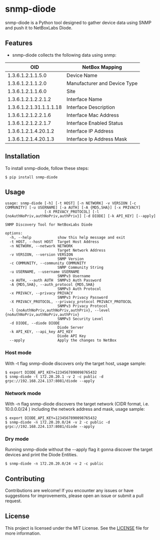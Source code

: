 # snmp-diode

snmp-diode is a Python tool designed to gather device data using SNMP  and push it to NetBoxLabs Diode. 

## Features

- snmp-diode collects the following data using snmp:

| OID | NetBox Mapping |
| --- | ---- |
| 1.3.6.1.2.1.1.5.0 | Device Name |
| 1.3.6.1.2.1.1.2.0 | Manufacturer and Device Type |
| 1.3.6.1.2.1.1.6.0 | Site |
| 1.3.6.1.2.1.2.2.1.2 | Interface Name |
| 1.3.6.1.2.1.31.1.1.1.18 | Interface Description |
| 1.3.6.1.2.1.2.2.1.6 | Interface Mac Address |
| 1.3.6.1.2.1.2.2.1.7 | Interface Enabled Status |
| 1.3.6.1.2.1.4.20.1.2 | Interface IP Address |
| 1.3.6.1.2.1.4.20.1.3 | Interface Ip Address Mask |

## Installation

To install snmp-diode, follow these steps:

`$ pip install snmp-diode`

## Usage


```shell
usage: snmp-diode [-h] [-t HOST] [-n NETWORK] -v VERSION [-c COMMUNITY] [-u USERNAME] [-a AUTH] [-A {MD5,SHA}] [-x PRIVACY]
                  [-X PRIVACY_PROTOCOL] [-l {noAuthNoPriv,authNoPriv,authPriv}] [-d DIODE] [-k API_KEY] [--apply]

SNMP Discovery Tool for NetBoxLabs Diode

options:
  -h, --help            show this help message and exit
  -t HOST, --host HOST  Target Host Address
  -n NETWORK, --network NETWORK
                        Target Network Address
  -v VERSION, --version VERSION
                        SNMP Version
  -c COMMUNITY, --community COMMUNITY
                        SNMP Community String
  -u USERNAME, --username USERNAME
                        SNMPv3 Username
  -a AUTH, --auth AUTH  SNMPv3 Auth Password
  -A {MD5,SHA}, --auth_protocol {MD5,SHA}
                        SNMPv3 Auth Protocol
  -x PRIVACY, --privacy PRIVACY
                        SNMPv3 Privacy Password
  -X PRIVACY_PROTOCOL, --privacy_protocol PRIVACY_PROTOCOL
                        SNMPv3 Privacy Protocol
  -l {noAuthNoPriv,authNoPriv,authPriv}, --level {noAuthNoPriv,authNoPriv,authPriv}
                        SNMPv3 Security Level
  -d DIODE, --diode DIODE
                        Diode Server
  -k API_KEY, --api_key API_KEY
                        Diode API Key
  --apply               Apply the changes to NetBox

```

### Host mode

With -t flag snmp-diode discovers only the target host, usage sample:

```shell
$ export DIODE_API_KEY=1234567890098765432
$ snmp-diode -t 172.20.20.1 -v 2 -c public -d grpc://192.168.224.137:8081/diode --apply 
```
### Network mode

With -n flag snmp-diode discovers the target network (CIDR format, i.e. 10.0.0.0/24 ) including the network address and mask, usage sample:

```shell
$ export DIODE_API_KEY=1234567890098765432
$ snmp-diode -n 172.20.20.0/24 -v 2 -c public -d grpc://192.168.224.137:8081/diode --apply 
```

### Dry mode

Running snmp-diode without the --apply flag it gonna discover the target devices and print the Diode Entities.

```shell
$ snmp-diode -n 172.20.20.0/24 -v 2 -c public
```

## Contributing

Contributions are welcome! If you encounter any issues or have suggestions for improvements, please open an issue or submit a pull request.

## License

This project is licensed under the MIT License. See the [LICENSE](LICENSE.txt) file for more information.
